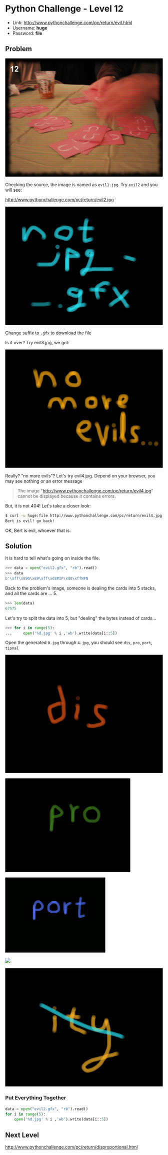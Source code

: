 # Python Challenge - Level 12

- Link: http://www.pythonchallenge.com/pc/return/evil.html
- Username: **huge**
- Password: **file**

## Problem

![](images/evil1.jpg)


Checking the source, the image is named as ``evil1.jpg``. Try ``evil2`` and you will see:

http://www.pythonchallenge.com/pc/return/evil2.jpg

![](images/evil2.jpg)

Change suffix to ``.gfx`` to download the file

Is it over? Try evil3.jpg, we got:

![](images/evil3.jpg)

Really? "no more evils"? Let's try evil4.jpg. Depend on your browser, you may see nothing or an error message

> The image "http://www.pythonchallenge.com/pc/return/evil4.jpg" cannot be displayed because it contains errors.

But, it is not 404! Let's take a closer look:

```bash
$ curl -u huge:file http://www.pythonchallenge.com/pc/return/evil4.jpg
Bert is evil! go back!
```

OK, Bert is evil, whoever that is.

## Solution

It is hard to tell what's going on inside the file.

```python
>>> data = open("evil2.gfx", "rb").read()
>>> data
b'\xff\x89G\x89\xff\xd8PIP\xd8\xffNFN
```

Back to the problem's image, someone is dealing the cards into 5 stacks, and all the cards are ... 5. 

```python
>>> len(data)
67575
```

Let's try to split the data into 5, but "dealing" the bytes instead of cards...

```python
>>> for i in range(5):
...     open('%d.jpg' % i ,'wb').write(data[i::5])
```



Open the generated ``0.jpg`` through ``4.jpg``, you should see ``dis``, ``pro``, ``port``, ``tional``


![](images/level12-0.jpg)

![](images/level12-1.jpg)

![](images/level12-2.jpg)

![](images/level12-3.jpg)

![](images/level12-4.jpg)


### Put Everything Together

```python
data = open("evil2.gfx", "rb").read()
for i in range(5):
    open('%d.jpg' % i ,'wb').write(data[i::5])
```    

## Next Level

http://www.pythonchallenge.com/pc/return/disproportional.html


